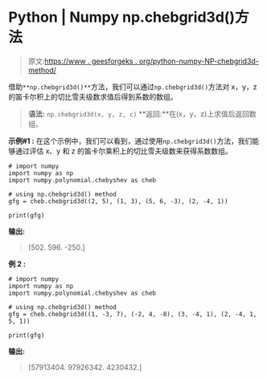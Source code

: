 # Python | Numpy np.chebgrid3d()方法

> 原文:[https://www . geesforgeks . org/python-numpy-NP-chebgrid3d-method/](https://www.geeksforgeeks.org/python-numpy-np-chebgrid3d-method/)

借助`**np.chebgrid3d()**`方法，我们可以通过`np.chebgrid3d()`方法对 x，y，z 的笛卡尔积上的切比雪夫级数求值后得到系数的数组。

> **语法:** `np.chebgrid3d(x, y, z, c)`
> **返回:**在(x，y，z)上求值后返回数组。

**示例#1 :**
在这个示例中，我们可以看到，通过使用`np.chebgrid3d()`方法，我们能够通过评估 x、y 和 z 的笛卡尔乘积上的切比雪夫级数来获得系数数组。

```
# import numpy
import numpy as np
import numpy.polynomial.chebyshev as cheb

# using np.chebgrid3d() method
gfg = cheb.chebgrid3d((2, 5), (1, 3), (5, 6, -3), (2, -4, 1))

print(gfg)
```

**输出:**

> [502\. 596\. -250.]

**例 2 :**

```
# import numpy
import numpy as np
import numpy.polynomial.chebyshev as cheb

# using np.chebgrid3d() method
gfg = cheb.chebgrid3d((1, -3, 7), (-2, 4, -8), (3, -4, 1), (2, -4, 1, 5, 1))

print(gfg)
```

**输出:**

> [57913404\. 97926342\. 4230432.]